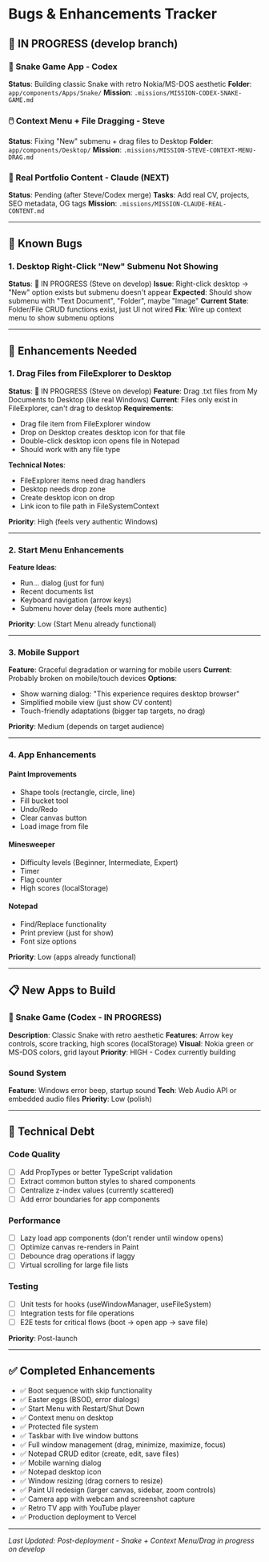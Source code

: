 # Bugs & Enhancements Tracker

## 🚧 IN PROGRESS (develop branch)

### 🐍 Snake Game App - Codex
**Status**: Building classic Snake with retro Nokia/MS-DOS aesthetic
**Folder**: `app/components/Apps/Snake/`
**Mission**: `.missions/MISSION-CODEX-SNAKE-GAME.md`

### 🖱️ Context Menu + File Dragging - Steve
**Status**: Fixing "New" submenu + drag files to Desktop
**Folder**: `app/components/Desktop/`
**Mission**: `.missions/MISSION-STEVE-CONTEXT-MENU-DRAG.md`

### 📝 Real Portfolio Content - Claude (NEXT)
**Status**: Pending (after Steve/Codex merge)
**Tasks**: Add real CV, projects, SEO metadata, OG tags
**Mission**: `.missions/MISSION-CLAUDE-REAL-CONTENT.md`

---

## 🐛 Known Bugs

### 1. Desktop Right-Click "New" Submenu Not Showing
**Status**: 🚧 IN PROGRESS (Steve on develop)
**Issue**: Right-click desktop → "New" option exists but submenu doesn't appear
**Expected**: Should show submenu with "Text Document", "Folder", maybe "Image"
**Current State**: Folder/File CRUD functions exist, just UI not wired
**Fix**: Wire up context menu to show submenu options

---

## 🚀 Enhancements Needed

### 1. Drag Files from FileExplorer to Desktop
**Status**: 🚧 IN PROGRESS (Steve on develop)
**Feature**: Drag .txt files from My Documents to Desktop (like real Windows)
**Current**: Files only exist in FileExplorer, can't drag to desktop
**Requirements**:
- Drag file item from FileExplorer window
- Drop on Desktop creates desktop icon for that file
- Double-click desktop icon opens file in Notepad
- Should work with any file type

**Technical Notes**:
- FileExplorer items need drag handlers
- Desktop needs drop zone
- Create desktop icon on drop
- Link icon to file path in FileSystemContext

**Priority**: High (feels very authentic Windows)

---

### 2. Start Menu Enhancements
**Feature Ideas**:
- Run... dialog (just for fun)
- Recent documents list
- Keyboard navigation (arrow keys)
- Submenu hover delay (feels more authentic)

**Priority**: Low (Start Menu already functional)

---

### 3. Mobile Support
**Feature**: Graceful degradation or warning for mobile users
**Current**: Probably broken on mobile/touch devices
**Options**:
- Show warning dialog: "This experience requires desktop browser"
- Simplified mobile view (just show CV content)
- Touch-friendly adaptations (bigger tap targets, no drag)

**Priority**: Medium (depends on target audience)

---

### 4. App Enhancements

#### Paint Improvements
- Shape tools (rectangle, circle, line)
- Fill bucket tool
- Undo/Redo
- Clear canvas button
- Load image from file

#### Minesweeper
- Difficulty levels (Beginner, Intermediate, Expert)
- Timer
- Flag counter
- High scores (localStorage)

#### Notepad
- Find/Replace functionality
- Print preview (just for show)
- Font size options

**Priority**: Low (apps already functional)

---

## 📋 New Apps to Build

### 🐍 Snake Game (Codex - IN PROGRESS)
**Description**: Classic Snake with retro aesthetic
**Features**: Arrow key controls, score tracking, high scores (localStorage)
**Visual**: Nokia green or MS-DOS colors, grid layout
**Priority**: HIGH - Codex currently building

### Sound System
**Feature**: Windows error beep, startup sound
**Tech**: Web Audio API or embedded audio files
**Priority**: Low (polish)

---

## 🔧 Technical Debt

### Code Quality
- [ ] Add PropTypes or better TypeScript validation
- [ ] Extract common button styles to shared components
- [ ] Centralize z-index values (currently scattered)
- [ ] Add error boundaries for app components

### Performance
- [ ] Lazy load app components (don't render until window opens)
- [ ] Optimize canvas re-renders in Paint
- [ ] Debounce drag operations if laggy
- [ ] Virtual scrolling for large file lists

### Testing
- [ ] Unit tests for hooks (useWindowManager, useFileSystem)
- [ ] Integration tests for file operations
- [ ] E2E tests for critical flows (boot → open app → save file)

**Priority**: Post-launch

---

## ✅ Completed Enhancements

- ✅ Boot sequence with skip functionality
- ✅ Easter eggs (BSOD, error dialogs)
- ✅ Start Menu with Restart/Shut Down
- ✅ Context menu on desktop
- ✅ Protected file system
- ✅ Taskbar with live window buttons
- ✅ Full window management (drag, minimize, maximize, focus)
- ✅ Notepad CRUD editor (create, edit, save files)
- ✅ Mobile warning dialog
- ✅ Notepad desktop icon
- ✅ Window resizing (drag corners to resize)
- ✅ Paint UI redesign (larger canvas, sidebar, zoom controls)
- ✅ Camera app with webcam and screenshot capture
- ✅ Retro TV app with YouTube player
- ✅ Production deployment to Vercel

---

*Last Updated: Post-deployment - Snake + Context Menu/Drag in progress on develop*
